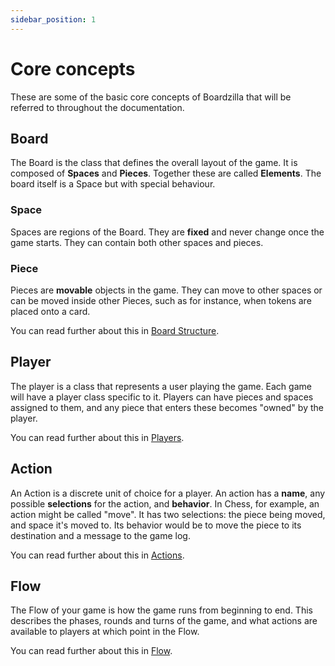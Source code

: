 ```yaml
---
sidebar_position: 1
---
```


# Core concepts

These are some of the basic core concepts of Boardzilla that will be referred to
throughout the documentation.

## Board

The Board is the class that defines the overall layout of the game. It is
composed of **Spaces** and **Pieces**. Together these are called
**Elements**. The board itself is a Space but with special behaviour.

### Space

Spaces are regions of the Board. They are **fixed** and never change once the
game starts. They can contain both other spaces and pieces.

### Piece

Pieces are **movable** objects in the game. They can move to other spaces or can
be moved inside other Pieces, such as for instance, when tokens are placed onto
a card.

You can read further about this in [Board Structure](./board).

## Player

The player is a class that represents a user playing the game. Each game will
have a player class specific to it. Players can have pieces and spaces assigned
to them, and any piece that enters these becomes "owned" by the player.

You can read further about this in [Players](./players).

## Action

An Action is a discrete unit of choice for a player. An action has a **name**,
any possible **selections** for the action, and **behavior**. In Chess, for
example, an action might be called "move". It has two selections: the piece
being moved, and space it's moved to. Its behavior would be to move the piece
to its destination and a message to the game log.

You can read further about this in [Actions](./actions).

## Flow

The Flow of your game is how the game runs from beginning to end. This describes
the phases, rounds and turns of the game, and what actions are available to
players at which point in the Flow.

You can read further about this in [Flow](./flow).
